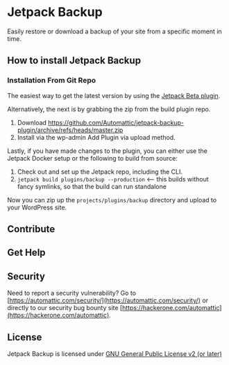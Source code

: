 # Jetpack Backup

Easily restore or download a backup of your site from a specific moment in time.

## How to install Jetpack Backup

### Installation From Git Repo

The easiest way to get the latest version by using the [Jetpack Beta plugin](https://jetpack.com/beta/).

Alternatively, the next is by grabbing the zip from the build plugin repo.

1. Download https://github.com/Automattic/jetpack-backup-plugin/archive/refs/heads/master.zip
2. Install via the wp-admin Add Plugin via upload method.

Lastly, if you have made changes to the plugin, you can either use the Jetpack Docker setup or the following to build from source:

1. Check out and set up the Jetpack repo, including the CLI.
2. `jetpack build plugins/backup --production` <-- this builds without fancy symlinks, so that the build can run standalone

Now you can zip up the `projects/plugins/backup` directory and upload to your WordPress site.

## Contribute

## Get Help

## Security

Need to report a security vulnerability? Go to [https://automattic.com/security/](https://automattic.com/security/) or directly to our security bug bounty site [https://hackerone.com/automattic](https://hackerone.com/automattic).

## License

Jetpack Backup is licensed under [GNU General Public License v2 (or later)](./LICENSE.txt)

